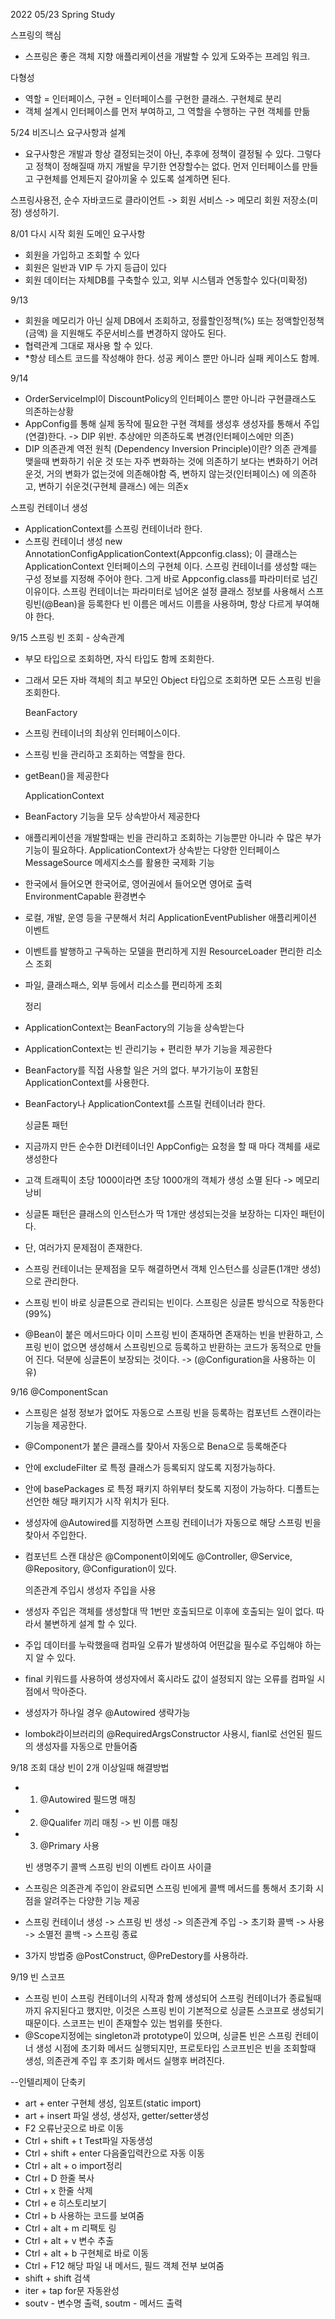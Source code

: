 2022 05/23
 Spring Study

 스프링의 핵심
 - 스프링은 좋은 객체 지향 애플리케이션을 개발할 수 있게 도와주는 프레임 워크.
 
 다형성
 - 역할 = 인터페이스, 구현 = 인터페이스를 구현한 클래스. 구현체로 분리
 - 객체 설계시 인터페이스를 먼저 부여하고, 그 역할을 수행하는 구현 객체를 만듦
 
5/24 
 비즈니스 요구사항과 설계
 - 요구사항은 개발과 항상 결정되는것이 아닌, 추후에 정책이 결정될 수 있다.
   그렇다고 정책이 정해질때 까지 개발을 무기한 연장할수는 없다.
   먼저 인터페이스를 만들고 구현체를 언제든지 갈아끼울 수 있도록 설계하면 된다.
  
  스프링사용전, 순수 자바코드로 클라이언트 -> 회원 서비스 -> 메모리 회원 저장소(미정) 생성하기.
  
 8/01 다시 시작
 회원 도메인 요구사항
- 회원을 가입하고 조회할 수 있다
- 회원은 일반과 VIP 두 가지 등급이 있다
- 회원 데이터는 자체DB를 구축할수 있고, 외부 시스템과 연동할수 있다(미확정)

9/13
- 회원을 메모리가 아닌 실제 DB에서 조회하고, 정률할인정책(%) 또는 정액할인정책(금액) 을 지원해도
  주문서비스를 변경하지 않아도 된다.
- 협력관계 그대로 재사용 할 수 있다.
- *항상 테스트 코드를 작성해야 한다. 성공 케이스 뿐만 아니라 실패 케이스도 함께.

9/14
- OrderServiceImpl이 DiscountPolicy의 인터페이스 뿐만 아니라 구현클래스도 의존하는상황
- AppConfig를 통해 실제 동작에 필요한 구현 객체를 생성후 생성자를 통해서 주입(연결)한다.
  -> DIP 위반. 추상에만 의존하도록 변경(인터페이스에만 의존)
- DIP 의존관계 역전 원칙 (Dependency Inversion Principle)이란?
  의존 관계를 맺을때 변화하기 쉬운 것 또는 자주 변화하는 것에 의존하기 보다는 변화하기 어려운것, 거의 변화가 없는것에 의존해야함
  즉, 변하지 않는것(인터페이스) 에 의존하고, 변하기 쉬운것(구현체 클래스) 에는 의존x
  
 스프링 컨테이너 생성
- ApplicationContext를 스프링 컨테이너라 한다.
- 스프링 컨테이너 생성 new AnnotationConfigApplicationContext(Appconfig.class);
  이 클래스는 ApplicationContext 인터페이스의 구현체 이다.
  스프링 컨테이너를 생성할 때는 구성 정보를 지정해 주어야 한다. 그게 바로 Appconfig.class를 파라미터로 넘긴 이유이다.
  스프링 컨테이너는 파라미터로 넘어온 설정 클래스 정보를 사용해서 스프링빈(@Bean)을 등록한다
  빈 이름은 메서드 이름을 사용하며, 항상 다르게 부여해야 한다.

9/15
  스프링 빈 조회 - 상속관계
- 부모 타입으로 조회하면, 자식 타입도 함께 조회한다.
- 그래서 모든 자바 객체의 최고 부모인 Object 타입으로 조회하면 모든 스프링 빈을 조회한다.

  BeanFactory
- 스프링 컨테이너의 최상위 인터페이스이다.
- 스프링 빈을 관리하고 조회하는 역할을 한다.
- getBean()을 제공한다

  ApplicationContext
- BeanFactory 기능을 모두 상속받아서 제공한다
- 애플리케이션을 개발할때는 빈을 관리하고 조회하는 기능뿐만 아니라 수 많은 부가 기능이 필요하다.
  ApplicationContext가 상속받는 다양한 인터페이스
  MessageSource 메세지소스를 활용한 국제화 기능
- 한국에서 들어오면 한국어로, 영어권에서 들어오면 영어로 출력
  EnvironmentCapable 환경변수
- 로컬, 개발, 운영 등을 구분해서 처리
  ApplicationEventPublisher 애플리케이션 이벤트
- 이벤트를 발행하고 구독하는 모델을 편리하게 지원
  ResourceLoader 편리한 리소스 조회 
- 파일, 클래스패스, 외부 등에서 리소스를 편리하게 조회

  정리
- ApplicationContext는 BeanFactory의 기능을 상속받는다
- ApplicationContext는 빈 관리기능 + 편리한 부가 기능을 제공한다
- BeanFactory를 직접 사용할 일은 거의 없다. 부가기능이 포함된 ApplicationContext를 사용한다. 
- BeanFactory나 ApplicationContext를 스프릴 컨테이너라 한다.

  싱글톤 패턴
- 지금까지 만든 순수한 DI컨테이너인 AppConfig는 요청을 할 때 마다 객체를 새로 생성한다
- 고객 트래픽이 초당 1000이라면 초당 1000개의 객체가 생성 소멸 된다 -> 메모리 낭비
- 싱글톤 패턴은 클래스의 인스턴스가 딱 1개만 생성되는것을 보장하는 디자인 패턴이다.
- 단, 여러가지 문제점이 존재한다.
- 스프링 컨테이너는 문제점을 모두 해결하면서 객체 인스턴스를 싱글톤(1걔만 생성)으로 관리한다.
- 스프링 빈이 바로 싱글톤으로 관리되는 빈이다. 스프링은 싱글톤 방식으로 작동한다(99%)
- @Bean이 붙은 메서드마다 이미 스프링 빈이 존재하면 존재하는 빈을 반환하고,
  스프링 빈이 없으면 생성해서 스프링빈으로 등록하고 반환하는 코드가 동적으로 만들어 진다. 덕분에 싱글톤이 보장되는 것이다. -> (@Configuration을 사용하는 이유)
  
 9/16
 @ComponentScan
- 스프링은 설정 정보가 없어도 자동으로 스프링 빈을 등록하는 컴포넌트 스캔이라는 기능을 제공한다.
- @Component가 붙은 클래스를 찾아서 자동으로 Bena으로 등록해준다
- 안에 excludeFilter 로 특정 클래스가 등록되지 않도록 지정가능하다.
- 안에 basePackages 로 특정 패키지 하위부터 찾도록 지정이 가능하다. 디폴트는 선언한 해당 패키지가 시작 위치가 된다.
- 생성자에 @Autowired를 지정하면 스프링 컨테이너가 자동으로 해당 스프링 빈을 찾아서 주입한다.
- 컴포넌트 스캔 대상은 @Component이외에도 @Controller, @Service, @Repository, @Configuration이 있다.
  
  의존관계 주입시 생성자 주입을 사용
- 생성자 주입은 객체를 생성할대 딱 1번만 호출되므로 이후에 호출되는 일이 없다. 따라서 불변하게 설계 할 수 있다.
- 주입 데이터를 누락했을때 컴파일 오류가 발생하여 어떤값을 필수로 주입해야 하는지 알 수 있다. 
- final 키워드를 사용하여 생성자에서 혹시라도 값이 설정되지 않는 오류를 컴파일 시점에서 막아준다.
- 생성자가 하나일 경우 @Autowired 생략가능  
- lombok라이브러리의 @RequiredArgsConstructor 사용시, fianl로 선언된 필드의 생성자를 자동으로 만들어줌

9/18
  조회 대상 빈이 2개 이상일때 해결방법
- 1. @Autowired 필드명 매칭
- 2. @Qualifer 끼리 매칭 -> 빈 이름 매칭
- 3. @Primary 사용

  빈 생명주기 콜백
  스프링 빈의 이벤트 라이프 사이클
- 스프링은 의존관계 주입이 완료되면 스프링 빈에게 콜백 메서드를 통해서 초기화 시점을 알려주는 다양한 기능 제공
- 스프링 컨테이너 생성 -> 스프링 빈 생성 -> 의존관계 주입 -> 초기화 콜백 -> 사용 -> 소멸전 콜백 -> 스프링 종료
- 3가지 방법중 @PostConstruct, @PreDestory를 사용하라.

9/19
  빈 스코프
- 스프링 빈이 스프링 컨테이너의 시작과 함께 생성되어 스프링 컨테이너가 종료될때까지 유지된다고
  했지만, 이것은 스프링 빈이 기본적으로 싱글톤 스코프로 생성되기 때문이다.
  스코프는 빈이 존재할수 있는 범위를 뜻한다. 
- @Scope지정에는 singleton과 prototype이 있으며, 싱글톤 빈은 스프링 컨테이너 생성 시점에
  초기화 메서드 실행되지만, 프로토타입 스코프빈은 빈을 조회할때 생성,
  의존관계 주입 후 초기화 메서드 실행후 버려진다.
 
--인텔리제이 단축키
- art + enter 구현체 생성, 임포트(static import)
- art + insert 파일 생성, 생성자, getter/setter생성
- F2 오류난곳으로 바로 이동
- Ctrl + shift + t Test파일 자동생성
- Ctrl + shift + enter  다음줄입력칸으로 자동 이동
- Ctrl + alt + o  import정리
- Ctrl + D  한줄 복사
- Ctrl + x  한줄 삭제
- Ctrl + e  히스토리보기 
- Ctrl + b  사용하는 코드를 보여줌   
- Ctrl + alt + m 리팩토          링 
- Ctrl + alt + v 변수 추출
- Ctrl + alt + b 구현체로 바로 이동
- Ctrl + F12 해당 파일 내 메서드, 필드 객체 전부 보여줌
- shift + shift 검색
- iter + tap  for문 자동완성
- soutv - 변수명 출력, soutm - 메서드 출력
